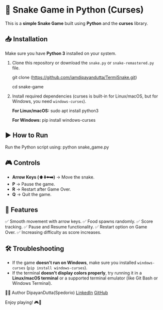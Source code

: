 # 🐍 Snake Game in Python (Curses)

This is a **simple Snake Game** built using **Python** and the **curses** library.

## 📥 Installation
Make sure you have **Python 3** installed on your system.

1. Clone this repository or download the `snake.py` or `snake-remastered.py` file.

   git clone (https://github.com/iamdipayandutta/TermiSnake.git)
   
   cd snake-game

2. Install required dependencies (curses is built-in for Linux/macOS, 
but for Windows, you need `windows-curses`).
   
   **For Linux/macOS:**
   sudo apt install python3
   
   **For Windows:**
   pip install windows-curses

## ▶️ How to Run
Run the Python script using:
python snake_game.py

## 🎮 Controls
- **Arrow Keys (⬆️⬇️⬅️➡️)** → Move the snake.
- **P** → Pause the game.
- **R** → Restart after Game Over.
- **Q** → Quit the game.

## 🌟 Features
✅ Smooth movement with arrow keys.
✅ Food spawns randomly.
✅ Score tracking.
✅ Pause and Resume functionality.
✅ Restart option on Game Over.
✅ Increasing difficulty as score increases.

## 🛠 Troubleshooting
- If the game **doesn't run on Windows**, make sure you installed `windows-curses` (`pip install windows-curses`).
- If the terminal **doesn't display colors properly**, try running it in a **Linux/macOS terminal** or a supported terminal emulator (like Git Bash or Windows Terminal).



👨‍💻 Author
DipayanDutta(Spedorio)
[LinkedIn](https://www.linkedin.com/in/iamdipayandutta)
[GitHub](https://github.com/iamdipayandutta)

Enjoy playing! 🎮🐍

